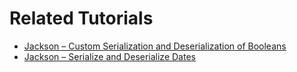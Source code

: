 # Related Tutorials

- [Jackson – Custom Serialization and Deserialization of Booleans](https://howtodoinjava.com/jackson/jackson-booleans/)
- [Jackson – Serialize and Deserialize Dates](https://howtodoinjava.com/jackson/jackson-dates/)


